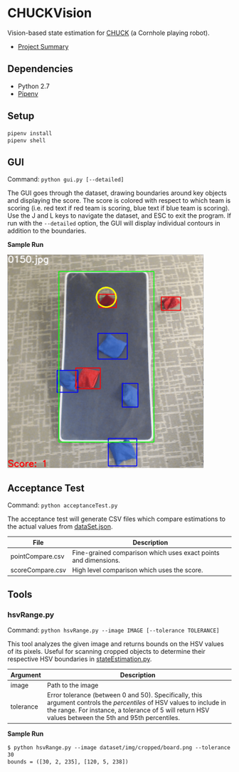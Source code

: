 # CHUCKVision
Vision-based state estimation for [CHUCK](https://github.com/cornhole) (a Cornhole playing robot).

- [Project Summary](/misc/Summary%202017-04-11.pdf)

## Dependencies
- Python 2.7
- [Pipenv](https://pipenv.readthedocs.io)

## Setup
```
pipenv install
pipenv shell
```

## GUI
Command: `python gui.py [--detailed]`

The GUI goes through the dataset, drawing boundaries around key objects and displaying the score. The
score is colored with respect to which team is scoring (i.e. red text if red team is scoring, blue text if
blue team is scoring). Use the J and L keys to navigate the dataset, and ESC to exit the
program. If run with the `--detailed` option, the GUI will display individual contours in addition to the
boundaries.

**Sample Run**

<img src="/misc/gui_sample_run.png" alt="gui_sample_run" width="441" height="480">

## Acceptance Test
Command: `python acceptanceTest.py`

The acceptance test will generate CSV files which compare estimations to the actual values from
[dataSet.json](/dataset/dataSet.json).

| File             | Description                                                     |
|------------------|-----------------------------------------------------------------|
| pointCompare.csv | Fine-grained comparison which uses exact points and dimensions. |
| scoreCompare.csv | High level comparison which uses the score.                     |

## Tools

### hsvRange.py
Command: `python hsvRange.py --image IMAGE [--tolerance TOLERANCE]`

This tool analyzes the given image and returns bounds on the HSV values of its pixels. Useful for scanning
cropped objects to determine their respective HSV boundaries in
[stateEstimation.py](/stateEstimation.py).

| Argument  | Description                                                                                                                                                                                                                   |
|-----------|-------------------------------------------------------------------------------------------------------------------------------------------------------------------------------------------------------------------------------|
| image     | Path to the image                                                                                                                                                                                                             |
| tolerance | Error tolerance (between 0 and 50). Specifically, this argument controls the *percentiles* of HSV values to include in the range. For instance, a tolerance of 5 will return HSV values between the 5th and 95th percentiles. |

**Sample Run**
```
$ python hsvRange.py --image dataset/img/cropped/board.png --tolerance 30
bounds = ([30, 2, 235], [120, 5, 238])
```
